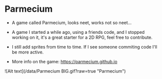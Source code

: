 # Parmecium

* A game called Parmecium, looks neet, works not so neet...

* A game I started a while ago, using a friends code, and I stopped working on it, it's a great starter for a 2D RPG, feel free to contribute.
* I still add sprites from time to time. If I see someone commiting code I'll be more active.

* More info on the game: https://parmecium.github.io

![Alt text](/data/Parmecium BIG.gif?raw=true "Parmecium")


